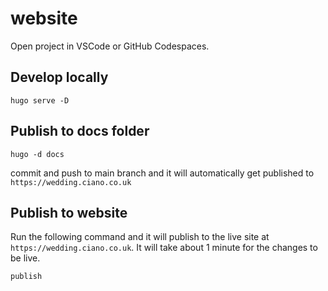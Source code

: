 # website

Open project in VSCode or GitHub Codespaces.

## Develop locally
```
hugo serve -D
```

## Publish to docs folder
```
hugo -d docs
```

commit and push to main branch and it will automatically get published to `https://wedding.ciano.co.uk`

## Publish to website
Run the following command and it will publish to the live site at `https://wedding.ciano.co.uk`. It will take about 1 minute for the changes to be live.
```
publish
```